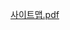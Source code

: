 [사이트맵.pdf](https://s3-us-west-2.amazonaws.com/secure.notion-static.com/21eaf314-18fe-4f4b-aae2-9ea823f91bc9/%EC%82%AC%EC%9D%B4%ED%8A%B8%EB%A7%B5.pdf)
